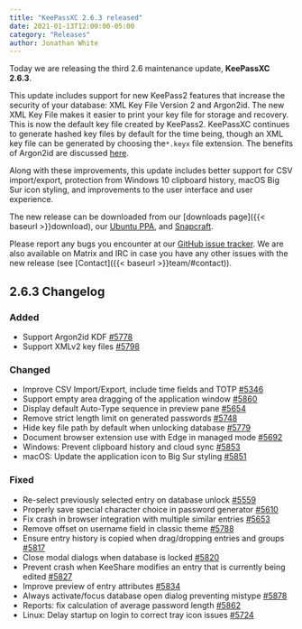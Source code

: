 ```yaml
---
title: "KeePassXC 2.6.3 released"
date: 2021-01-13T12:00:00-05:00
category: "Releases"
author: Jonathan White
---
```


Today we are releasing the third 2.6 maintenance update, **KeePassXC 2.6.3**.

This update includes support for new KeePass2 features that increase the security of your database: 
XML Key File Version 2 and Argon2id. The new XML Key File makes it easier to print your key file for 
storage and recovery. This is now the default key file created by KeePass2. KeePassXC continues to
generate hashed key files by default for the time being, though an XML key file can be generated by
choosing the`*.keyx` file extension. The benefits of Argon2id 
are discussed [here](https://crypto.stackexchange.com/a/49969).

Along with these improvements, this update includes better support for CSV import/export, protection from
Windows 10 clipboard history, macOS Big Sur icon styling, and improvements to the user interface and user
experience. 

<!--more-->

The new release can be downloaded from our
[downloads page]({{< baseurl >}}download), our
[Ubuntu PPA](https://launchpad.net/~phoerious/+archive/ubuntu/keepassxc/),
and [Snapcraft](https://snapcraft.io/keepassxc/).

Please report any bugs you encounter at our [GitHub issue tracker](https://github.com/keepassxreboot/keepassxc/issues).
We are also available on Matrix and IRC in case you have any other issues with the new release
(see [Contact]({{< baseurl >}}team/#contact)).

## 2.6.3 Changelog

### Added

- Support Argon2id KDF [#5778](https://github.com/keepassxreboot/keepassxc/pull/5778)
- Support XMLv2 key files [#5798](https://github.com/keepassxreboot/keepassxc/pull/5798)

### Changed

- Improve CSV Import/Export, include time fields and TOTP [#5346](https://github.com/keepassxreboot/keepassxc/pull/5346)
- Support empty area dragging of the application window [#5860](https://github.com/keepassxreboot/keepassxc/pull/5860)
- Display default Auto-Type sequence in preview pane [#5654](https://github.com/keepassxreboot/keepassxc/pull/5654)
- Remove strict length limit on generated passwords [#5748](https://github.com/keepassxreboot/keepassxc/pull/5748)
- Hide key file path by default when unlocking database [#5779](https://github.com/keepassxreboot/keepassxc/pull/5779)
- Document browser extension use with Edge in managed mode [#5692](https://github.com/keepassxreboot/keepassxc/pull/5692)
- Windows: Prevent clipboard history and cloud sync [#5853](https://github.com/keepassxreboot/keepassxc/pull/5853)
- macOS: Update the application icon to Big Sur styling [#5851](https://github.com/keepassxreboot/keepassxc/pull/5851)

### Fixed

- Re-select previously selected entry on database unlock [#5559](https://github.com/keepassxreboot/keepassxc/pull/5559)
- Properly save special character choice in password generator [#5610](https://github.com/keepassxreboot/keepassxc/pull/5610)
- Fix crash in browser integration with multiple similar entries [#5653](https://github.com/keepassxreboot/keepassxc/pull/5653)
- Remove offset on username field in classic theme [#5788](https://github.com/keepassxreboot/keepassxc/pull/5788)
- Ensure entry history is copied when drag/dropping entries and groups [#5817](https://github.com/keepassxreboot/keepassxc/pull/5817)
- Close modal dialogs when database is locked [#5820](https://github.com/keepassxreboot/keepassxc/pull/5820)
- Prevent crash when KeeShare modifies an entry that is currently being edited [#5827](https://github.com/keepassxreboot/keepassxc/pull/5827)
- Improve preview of entry attributes [#5834](https://github.com/keepassxreboot/keepassxc/pull/5834)
- Always activate/focus database open dialog preventing mistype [#5878](https://github.com/keepassxreboot/keepassxc/pull/5878)
- Reports: fix calculation of average password length [#5862](https://github.com/keepassxreboot/keepassxc/pull/5862)
- Linux: Delay startup on login to correct tray icon issues [#5724](https://github.com/keepassxreboot/keepassxc/pull/5724)
